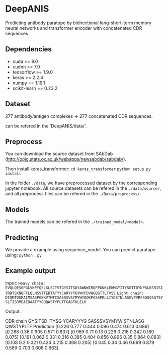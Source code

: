 # DeepANIS

Predicting antibody paratope by bidirectional long-short-term memory neural networks and transformer encoder with concatenated CDR sequences

## Dependencies

+ cuda >= 9.0
+ cudnn >= 7.0
+ tensorflow >= 1.9.0
+ keras >= 2.2.4
+ numpy == 1.19.1
+ scikit-learn == 0.23.2

## Dataset

277 antibody/antigen complexes -> 277 concatenated CDR sequences.

can be refered in the 'DeepANIS/data/'.

## Preprocess

You can download the source dataset from SAbDab (http://opig.stats.ox.ac.uk/webapps/newsabdab/sabdab/).

Then install keras_transformer:
`cd keras_transformer`
`python setup.py install`

In the folder `./data`, we have preprocessed dataset by the corresponding jupyter notebook. All source datasets can be refered in the `./data/source/`, and all preprocess files can be refered in the `./Data/preprocess/`.

## Models

The trained models can be refered in the `./trained_model/<model>`.

## Predicting

We provide a example using sequence_model. You can predict paratope using:
`python .py`

## Example output

Input:
`Heavy chain: EVQLQESGPGLVKPYQSLSLSCTVTGYSITSDYAWNWIRQFPGNKLEWMGYITYSGTTDYNPSLKSRISITRDTSKNQFFLQLNSVTTEDTATYYCARYYYGYWYFDVWGQGTTLTVSS`
`Light chain: DIQMTQSPAIMSASPGEKVTMTCSASSSVSYMYWYQQKPGSSPRLLIYDSTNLASGVPVRFSGSGSGTSYSLTISRMEAEDAATYYCQQWSTYPLTFGAGTKLELK`

Output:

CDR chain	GYSITSD	ITYSG	YCARYYYG	SASSSVSYMYW	STNLASG	QWSTYPLTF
Prediction	[0.226 0.777 0.444 0.096 0.474 0.613 0.689]	[0.288 0.36 0.905 0.571 0.837]	[0.969 0.71 0.13 0.226 0.216 0.242 0.189 0.075]	[0.191 0.062 0.331 0.316 0.385 0.404 0.656 0.896 0.35 0.864 0.083]	[0.108 0.2 0.321 0.424 0.215 0.368 0.205]	[0.045 0.34 0.46 0.699 0.879 0.589 0.703 0.608 0.663]
















